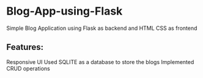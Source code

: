 # Blog-App-using-Flask
Simple Blog Application using Flask as backend and HTML CSS as frontend

## Features:

Responsive UI
Used SQLITE as a database to store the blogs 
Implemented CRUD operations
